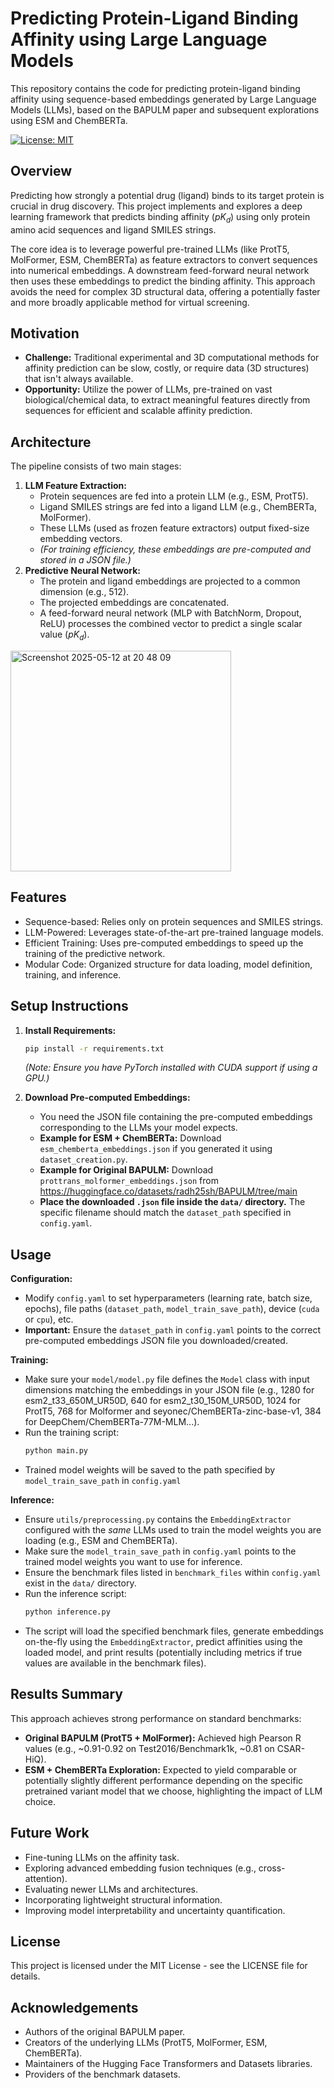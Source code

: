 # Predicting Protein-Ligand Binding Affinity using Large Language Models 

This repository contains the code for predicting protein-ligand binding affinity using sequence-based embeddings generated by Large Language Models (LLMs), based on the BAPULM paper and subsequent explorations using ESM and ChemBERTa.

[![License: MIT](https://img.shields.io/badge/License-MIT-yellow.svg)](https://opensource.org/licenses/MIT) 

## Overview

Predicting how strongly a potential drug (ligand) binds to its target protein is crucial in drug discovery. This project implements and explores a deep learning framework that predicts binding affinity ($pK_d$) using only protein amino acid sequences and ligand SMILES strings.

The core idea is to leverage powerful pre-trained LLMs (like ProtT5, MolFormer, ESM, ChemBERTa) as feature extractors to convert sequences into numerical embeddings. A downstream feed-forward neural network then uses these embeddings to predict the binding affinity. This approach avoids the need for complex 3D structural data, offering a potentially faster and more broadly applicable method for virtual screening.

## Motivation

* **Challenge:** Traditional experimental and 3D computational methods for affinity prediction can be slow, costly, or require data (3D structures) that isn't always available.
* **Opportunity:** Utilize the power of LLMs, pre-trained on vast biological/chemical data, to extract meaningful features directly from sequences for efficient and scalable affinity prediction.

## Architecture

The pipeline consists of two main stages:

1.  **LLM Feature Extraction:**
    * Protein sequences are fed into a protein LLM (e.g., ESM, ProtT5).
    * Ligand SMILES strings are fed into a ligand LLM (e.g., ChemBERTa, MolFormer).
    * These LLMs (used as frozen feature extractors) output fixed-size embedding vectors.
    * *(For training efficiency, these embeddings are pre-computed and stored in a JSON file.)*
2.  **Predictive Neural Network:**
    * The protein and ligand embeddings are projected to a common dimension (e.g., 512).
    * The projected embeddings are concatenated.
    * A feed-forward neural network (MLP with BatchNorm, Dropout, ReLU) processes the combined vector to predict a single scalar value ($pK_d$).

<img width="353" alt="Screenshot 2025-05-12 at 20 48 09" src="https://github.com/user-attachments/assets/730a92c4-275a-4707-8572-1002d6f80bbb" />


## Features

* Sequence-based: Relies only on protein sequences and SMILES strings.
* LLM-Powered: Leverages state-of-the-art pre-trained language models.
* Efficient Training: Uses pre-computed embeddings to speed up the training of the predictive network.
* Modular Code: Organized structure for data loading, model definition, training, and inference.

## Setup Instructions

1.  **Install Requirements:**
    ```bash
    pip install -r requirements.txt
    ```
    *(Note: Ensure you have PyTorch installed with CUDA support if using a GPU.)*

2.  **Download Pre-computed Embeddings:**
    * You need the JSON file containing the pre-computed embeddings corresponding to the LLMs your model expects.
    * **Example for ESM + ChemBERTa:** Download `esm_chemberta_embeddings.json` if you generated it using `dataset_creation.py`.
    * **Example for Original BAPULM:** Download `prottrans_molformer_embeddings.json` from https://huggingface.co/datasets/radh25sh/BAPULM/tree/main
    * **Place the downloaded `.json` file inside the `data/` directory.** The specific filename should match the `dataset_path` specified in `config.yaml`.

## Usage

**Configuration:**

* Modify `config.yaml` to set hyperparameters (learning rate, batch size, epochs), file paths (`dataset_path`, `model_train_save_path`), device (`cuda` or `cpu`), etc.
* **Important:** Ensure the `dataset_path` in `config.yaml` points to the correct pre-computed embeddings JSON file you downloaded/created.

**Training:**

* Make sure your `model/model.py` file defines the `Model` class with input dimensions matching the embeddings in your JSON file (e.g., 1280 for esm2_t33_650M_UR50D, 640 for esm2_t30_150M_UR50D, 1024 for ProtT5, 768 for Molformer and seyonec/ChemBERTa-zinc-base-v1, 384 for DeepChem/ChemBERTa-77M-MLM...).
* Run the training script:
    ```bash
    python main.py
    ```
* Trained model weights will be saved to the path specified by `model_train_save_path` in `config.yaml`

**Inference:**

* Ensure `utils/preprocessing.py` contains the `EmbeddingExtractor` configured with the *same* LLMs used to train the model weights you are loading (e.g., ESM and ChemBERTa).
* Make sure the `model_train_save_path` in `config.yaml` points to the trained model weights you want to use for inference.
* Ensure the benchmark files listed in `benchmark_files` within `config.yaml` exist in the `data/` directory.
* Run the inference script:
    ```bash
    python inference.py
    ```
* The script will load the specified benchmark files, generate embeddings on-the-fly using the `EmbeddingExtractor`, predict affinities using the loaded model, and print results (potentially including metrics if true values are available in the benchmark files).

## Results Summary

This approach achieves strong performance on standard benchmarks:

* **Original BAPULM (ProtT5 + MolFormer):** Achieved high Pearson R values (e.g., ~0.91-0.92 on Test2016/Benchmark1k, ~0.81 on CSAR-HiQ).
* **ESM + ChemBERTa Exploration:** Expected to yield comparable or potentially slightly different performance depending on the specific pretrained variant model that we choose, highlighting the impact of LLM choice.

## Future Work

* Fine-tuning LLMs on the affinity task.
* Exploring advanced embedding fusion techniques (e.g., cross-attention).
* Evaluating newer LLMs and architectures.
* Incorporating lightweight structural information.
* Improving model interpretability and uncertainty quantification.

## License

This project is licensed under the MIT License - see the LICENSE file for details.

## Acknowledgements

* Authors of the original BAPULM paper.
* Creators of the underlying LLMs (ProtT5, MolFormer, ESM, ChemBERTa).
* Maintainers of the Hugging Face Transformers and Datasets libraries.
* Providers of the benchmark datasets.

